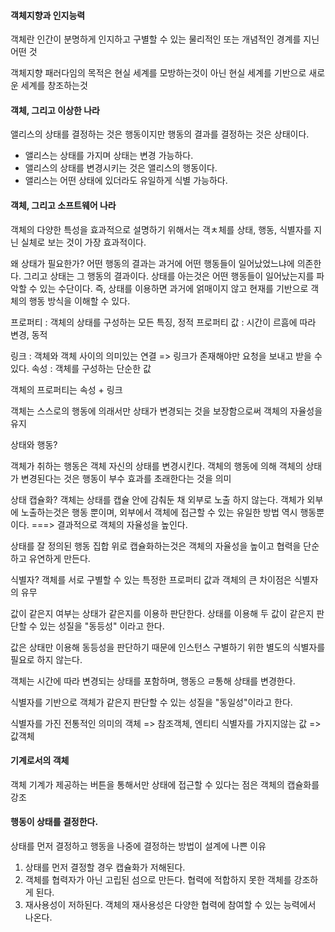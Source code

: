 #### 객체지향과 인지능력

객체란 인간이 분명하게 인지하고 구별할 수 있는 물리적인 또는 개념적인 경계를 지닌 어떤 것

객체지향 패러다임의 목적은 현실 세계를 모방하는것이 아닌 현실 세계를 기반으로 새로운 세계를 창조하는것

#### 객체, 그리고 이상한 나라

앨리스의 상태를 결정하는 것은 행동이지만 행동의 결과를 결정하는 것은 상태이다. 

- 앨리스는 상태를 가지며 상태는 변경 가능하다.
- 앨리스의 상태를 변경시키는 것은 앨리스의 행동이다.
- 앨리스는 어떤 상태에 있더라도 유일하게 식별 가능하다.

#### 객체, 그리고 소프트웨어 나라

객체의 다양한 특성을 효과적으로 설명하기 위해서는 객ㅊ체를 상태, 행동, 식별자를 지닌 실체로 보는 것이 가장 효과적이다.

왜 상태가 필요한가?
어떤 행동의 결과는 과거에 어떤 행동들이 일어났었느냐에 의존한다. 그리고 상태는 그 행동의 결과이다. 상태를 아는것은 어떤 행동들이 일어났는지를 파악할 수 있는 수단이다.
즉, 상태를 이용하면 과거에 얽매이지 않고 현재를 기반으로 객체의 행동 방식을 이해할 수 있다.

프로퍼티 : 객체의 상태를 구성하는 모든 특징, 정적
프로퍼티 값 : 시간이 르흠에 따라 변경, 동적

링크 : 객체와 객체 사이의 의미있는 연결 => 링크가 존재해야만 요청을 보내고 받을 수 있다. 
속성 : 객체를 구성하는 단순한 값

객체의 프로퍼티는 속성 + 링크

객체는 스스로의 행동에 의래서만 상태가 변경되는 것을 보장함으로써 객체의 자율성을 유지

상태와 행동?

객체가 취하는 행동은 객체 자신의 상태를 변경시킨다. 객체의 행동에 의해 객체의 상태가 변경된다는 것은 행동이 부수 효과를 초래한다는 것을 의미

상태 캡슐화?
객체는 상태를 캡슐 안에 감춰둔 채 외부로 노출 하지 않는다.
객체가 외부에 노출하는것은 행동 뿐이며, 외부에서 객체에 접근할 수 있는 유일한 방법 역시 행동뿐이다.  ===> 결과적으로 객체의 자율성을 높인다.

상태를 잘 정의된 행동 집합 위로 캡슐화하는것은 객체의 자율성을 높이고 협력을 단순하고 유연하게 만든다.


식별자?
객체를 서로 구별할 수 있는 특정한 프로퍼티
값과 객체의 큰 차이점은 식별자의 유무

값이 같은지 여부는 상태가 같은지를 이용하 판단한다.  상태를 이용해 두 값이 같은지 판단할 수 있는 성질을 "동등성" 이라고 한다.

값은 상태만 이용해 동등성을 판단하기 때문에 인스턴스 구별하기 위한 별도의 식별자를 필요로 하지 않는다.

객체는 시간에 따라 변경되는 상태를 포함하며, 행동으 ㄹ통해 상태를 변경한다.

식별자를 기반으로 객체가 같은지 판단할 수 있는 성질을 "동일성"이라고 한다.

식별자를 가진 전통적인 의미의 객체 => 참조객체, 엔티티
식별자를 가지지않는 값 => 값객체

#### 기계로서의 객체

객체 기계가 제공하는 버튼을 통해서만 상태에 접근할 수 있다는 점은 객체의 캡슐화를 강조

#### 행동이 상태를 결정한다.

상태를 먼저 결정하고 행동을 나중에 결정하는 방법이 설계에 나쁜 이유
1. 상태를 먼저 결정할 경우 캡슐화가 저해된다. 
2. 객체를 협력자가 아닌 고립된 섬으로 만든다. 협력에 적합하지 못한 객체를 강조하게 된다.
3. 재사용성이 저하된다. 객체의 재사용성은 다양한 협력에 참여할 수 있는 능력에서 나온다.

